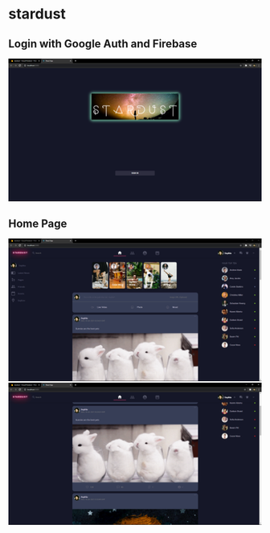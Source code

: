 # stardust

## Login with Google Auth and Firebase
![stardust login](stardust-login.PNG)

## Home Page
![stardust page](stardust.PNG)
![stardust post](stardust2.PNG)

